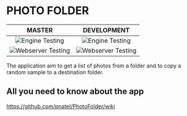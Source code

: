 # PHOTO FOLDER

| MASTER  | DEVELOPMENT  |
|:-------:|:------------:|
| ![Engine Testing](https://github.com/pnatel/PhotoFolder/workflows/Engine%20Testing/badge.svg?branch=master)  | ![Engine Testing](https://github.com/pnatel/PhotoFolder/workflows/Engine%20Testing/badge.svg?branch=Development)  |
| ![Webserver Testing](https://github.com/pnatel/PhotoFolder/workflows/Webserver%20Testing/badge.svg?branch=master)  | ![Webserver Testing](https://github.com/pnatel/PhotoFolder/workflows/Webserver%20Testing/badge.svg?branch=Development)  |

The application aim to get a list of photos from a folder and to copy a random sample to a destination folder.

## All you need to know about the app

<https://github.com/pnatel/PhotoFolder/wiki>
